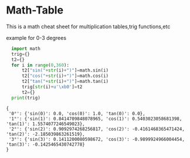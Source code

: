 # Math-Table
This is a math cheat sheet for multiplication tables,trig functions,etc

example for 0-3 degrees
       
       
```python
  import math
  trig={}
  t2={}
  for i in range(0,360):
      t2["sin("+str(i)+")"]=math.sin(i)
      t2["cos("+str(i)+")"]=math.cos(i)
      t2["tan("+str(i)+")"]=math.tan(i)
      trig[str(i)+u'\xb0']=t2
      t2={}
  print(trig)
  ```
 ```
{
  '0°': {'sin(0)': 0.0, 'cos(0)': 1.0, 'tan(0)': 0.0}, 
  '1°': {'sin(1)': 0.8414709848078965, 'cos(1)': 0.5403023058681398, 'tan(1)': 1.5574077246549023}, 
  '2°': {'sin(2)': 0.9092974268256817, 'cos(2)': -0.4161468365471424, 'tan(2)': -2.185039863261519}, 
  '3°': {'sin(3)': 0.1411200080598672, 'cos(3)': -0.9899924966004454, 'tan(3)': -0.1425465430742778}
}
```
          
